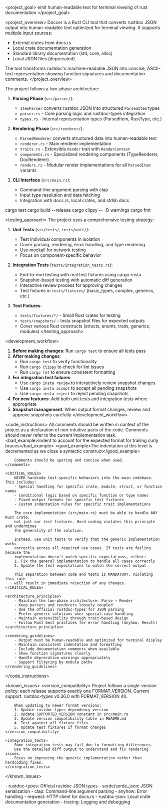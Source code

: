 <project_goal>
emit human-readable text for terminal viewing of rust documentation
</project_goal>

<project_overview>
Doccer is a Rust CLI tool that converts rustdoc JSON output into human-readable text optimized for terminal viewing. It supports multiple input sources:
- External crates from docs.rs
- Local crate documentation generation
- Standard library documentation (std, core, alloc)
- Local JSON files (deprecated)

The tool transforms rustdoc's machine-readable JSON into concise, ASCII-text representation showing function signatures and documentation comments.
</project_overview>

<architecture>
The project follows a two-phase architecture:

1. **Parsing Phase** (`src/parser/`):
   - `ItemParser` converts rustdoc JSON into structured `ParsedItem` types
   - `parser.rs` - Core parsing logic and rustdoc-types integration
   - `types.rs` - Internal representation types (ParsedItem, RustType, etc.)

2. **Rendering Phase** (`src/renderer/`):
   - `ParsedRenderer` converts structured data into human-readable text
   - `renderer.rs` - Main renderer implementation
   - `traits.rs` - Extensible `Render` trait with `RenderContext`
   - `components.rs` - Specialized rendering components (TypeRenderer, DocRenderer)
   - `renders.rs` - Modular render implementations for all `ParsedItem` variants

3. **CLI Interface** (`src/main.rs`):
   - Command-line argument parsing with clap
   - Input type resolution and data fetching
   - Integration with docs.rs, local crates, and stdlib docs
</architecture>

<commands>
    <test> cargo test </test>
    <build> cargo build --release </build>
    <lint> cargo clippy -- -D warnings </lint>
    <format> cargo fmt </format>
</commands>

<testing_approach>
The project uses a comprehensive testing strategy:

1. **Unit Tests** (`src/tests/`, `tests/unit/`):
   - Test individual components in isolation
   - Cover parsing, rendering, error handling, and type rendering
   - Use mockall for network testing
   - Focus on component-specific behavior

2. **Integration Tests** (`tests/integration_tests.rs`):
   - End-to-end testing with real test fixtures using cargo-insta
   - Snapshot-based testing with automatic diff generation
   - Interactive review process for approving changes
   - Test fixtures in `tests/fixtures/` (basic_types, complex, generics, etc.)

3. **Test Fixtures**:
   - `tests/fixtures/*/` - Small Rust crates for testing
   - `tests/snapshots/` - Insta snapshot files for expected outputs
   - Cover various Rust constructs (structs, enums, traits, generics, modules)
</testing_approach>

<development_workflow>
1. **Before making changes**: Run `cargo test` to ensure all tests pass
2. **After making changes**:
   - Run `cargo test` to verify functionality
   - Run `cargo clippy` to check for lint issues
   - Run `cargo fmt` to ensure consistent formatting
3. **For integration test failures**: 
   - Use `cargo insta review` to interactively review snapshot changes
   - Use `cargo insta accept` to accept all pending snapshots
   - Use `cargo insta reject` to reject pending snapshots
4. **For new features**: Add both unit tests and integration tests where appropriate
5. **Snapshot management**: When output format changes, review and approve snapshots carefully
</development_workflow>

<code_instructions>
    <comments>All comments should be written in context of the project as a
    declaration of non-intuitive parts of the code. Comments should never refer
    to the current implementation task.
        <bad_example>Indent to account for the expected format for trailing curly braces</bad_example>
        <good_example>The indentation at this level is decremented as we close a
        syntactic construct</good_example>

        Comments should be sparing and concise when used.
    </comments>

    <CRITICAL_RULES>
        NEVER hardcode test-specific behaviors into the main codebase. This includes:
        - Special handling for specific crate, module, struct, or function names
        - Conditional logic based on specific function or type names
        - Fixed output formats for specific test fixtures
        - Custom indentation rules for specific trait implementations

        The core implementation (src/main.rs) must be able to handle ANY Rust crate,
        not just our test fixtures. Hard-coding violates this principle and undermines
        the generality of the solution.

        Instead, use unit tests to verify that the generic implementation works
        correctly across all required use cases. If tests are failing because the
        implementation doesn't match specific expectations, either:
        1. Fix the general implementation to handle all cases correctly
        2. Update the test expectations to match the correct output

        This separation between code and tests is MANDATORY. Violating this rule
        will result in immediate rejection of any changes.
    </CRITICAL_RULES>

    <architecture_principles>
        - Maintain the two-phase architecture: Parse → Render
        - Keep parsers and renderers loosely coupled
        - Use the official rustdoc-types for JSON parsing
        - Prefer generic solutions over special-case handling
        - Maintain extensibility through trait-based design
        - Follow Rust best practices for error handling (anyhow, Result)
    </architecture_principles>

    <rendering_guidelines>
        - Output must be human-readable and optimized for terminal display
        - Maintain consistent indentation and formatting
        - Include documentation comments when available
        - Show function signatures clearly
        - Handle deprecation warnings appropriately
        - Support filtering by module paths
    </rendering_guidelines>
</code_instructions>

<known_issues>
    <version_compatibility>
        Project follows a single-version policy: each release supports exactly one FORMAT_VERSION.
        Current support: rustdoc-types v0.36.0 with FORMAT_VERSION 40.

        When updating to newer format versions:
        1. Update rustdoc-types dependency version
        2. Update SUPPORTED_VERSION constant in src/main.rs
        3. Update version compatibility table in README.md
        4. Test against all fixture files
        5. Update test fixtures if format changes
    </version_compatibility>

    <integration_tests>
        Some integration tests may fail due to formatting differences.
        Use the detailed diff output to understand and fix rendering issues.
        Focus on improving the generic implementation rather than hardcoding fixes.
    </integration_tests>
</known_issues>

<dependencies>
    <key_crates>
        - rustdoc-types: Official rustdoc JSON types
        - serde/serde_json: JSON serialization
        - clap: Command-line argument parsing
        - anyhow: Error handling
        - reqwest: HTTP client for docs.rs
        - rustdoc-json: Local crate documentation generation
        - tracing: Logging and debugging
    </key_crates>
</dependencies>
